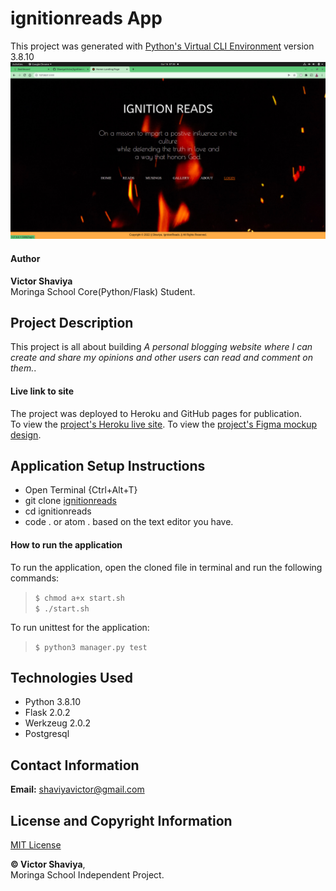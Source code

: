 # ignitionreads App

This project was generated with [Python's Virtual CLI Environment](#) version 3.8.10     
![ignitionreads_Screenshot](https://github.com/ShaviyaVictor/ignitionreads/blob/main/app/static/images/Screenshot-1.png)

#### Author
**Victor Shaviya**    
Moringa School Core(Python/Flask) Student.

## Project Description
This project is all about building *A personal blogging website where I can create and share my opinions and other users can read and comment on them.*.    

#### Live link to site
The project was deployed to Heroku and GitHub pages for publication.     
To view the [project's Heroku live site](#).
To view the [project's Figma mockup design](https://www.figma.com/file/cCM2lg4KTphSJ0oK3VwEqM/Ignition-Reads-Blog?node-id=5%3A16).

## Application Setup Instructions
- Open Terminal {Ctrl+Alt+T}     
- git clone [ignitionreads](https://github.com/ShaviyaVictor/ignitionreads)      
- cd ignitionreads      
- code . or atom . based on the text editor you have.

#### How to run the application
To run the application, open the cloned file in terminal and run the following commands:     
  > `$ chmod a+x start.sh`    
  > `$ ./start.sh`   

To run unittest for the application:    
  > `$ python3 manager.py test`

## Technologies Used
- Python 3.8.10
- Flask 2.0.2
- Werkzeug 2.0.2
- Postgresql

## Contact Information
**Email:** [shaviyavictor@gmail.com](#)

## License and Copyright Information
[MIT License](https://github.com/ShaviyaVictor/ignitionreads/blob/main/LICENSE)
   
  
**© Victor Shaviya**,     
Moringa School Independent Project.
